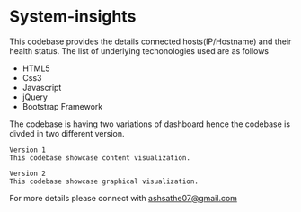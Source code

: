 # System-insights
This codebase provides the details connected hosts(IP/Hostname) and their health status. The list of underlying techonologies used are as follows
* HTML5
* Css3
* Javascript 
* jQuery
* Bootstrap Framework

The codebase is having two variations of dashboard hence the codebase is divded in two different version.
```
Version 1
This codebase showcase content visualization. 

Version 2
This codebase showcase graphical visualization.
```

For more details please connect with ashsathe07@gmail.com
